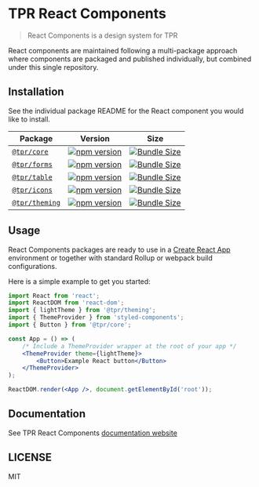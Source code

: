 # TPR React Components

[build status badge]: https://flat.badgen.net/travis/zendeskgarden/react-components/master
[build status link]: https://travis-ci.org/zendeskgarden/react-components
[dependency status badge]: https://flat.badgen.net/david/dev/zendeskgarden/react-components
[dependency status link]: https://david-dm.org/zendeskgarden/react-components?type=dev
[coverage status badge]: https://flat.badgen.net/coveralls/c/github/zendeskgarden/react-components/master
[coverage status link]: https://coveralls.io/github/zendeskgarden/react-components

> React Components is a design system for TPR

React components are maintained following a multi-package approach where
components are packaged and published individually, but combined under this
single repository.

## Installation

See the individual package README for the React component you would like
to install.

| Package                            | Version                                                 | Size                                                     |
| ---------------------------------- | ------------------------------------------------------- | -------------------------------------------------------- |
| [`@tpr/core`](packages/core)       | [![npm version][core npm version]][core npm link]       | [![Bundle Size][core size bundle]][core size link]       |
| [`@tpr/forms`](packages/forms)     | [![npm version][forms npm version]][forms npm link]     | [![Bundle Size][forms size bundle]][forms size link]     |
| [`@tpr/table`](packages/table)     | [![npm version][table npm version]][table npm link]     | [![Bundle Size][table size bundle]][table size link]     |
| [`@tpr/icons`](packages/icons)     | [![npm version][icons npm version]][icons npm link]     | [![Bundle Size][icons size bundle]][icons size link]     |
| [`@tpr/theming`](packages/theming) | [![npm version][theming npm version]][theming npm link] | [![Bundle Size][theming size bundle]][theming size link] |

[core npm version]: https://flat.badgen.net/npm/v/@tpr/core
[core npm link]: https://www.npmjs.com/package/@tpr/core
[core size bundle]: https://flat.badgen.net/bundlephobia/minzip/@tpr/core
[core size link]: https://bundlephobia.com/result?p=@tpr/core
[core dependency status]: https://flat.badgen.net/david/dep/tpr/react-components/packages/core
[forms npm version]: https://flat.badgen.net/npm/v/@tpr/forms
[forms npm link]: https://www.npmjs.com/package/@tpr/forms
[forms size bundle]: https://flat.badgen.net/bundlephobia/minzip/@tpr/forms
[forms size link]: https://bundlephobia.com/result?p=@tpr/forms
[forms dependency status]: https://flat.badgen.net/david/dep/tpr/react-components/packages/forms
[table npm version]: https://flat.badgen.net/npm/v/@tpr/table
[table npm link]: https://www.npmjs.com/package/@tpr/table
[table size bundle]: https://flat.badgen.net/bundlephobia/minzip/@tpr/table
[table size link]: https://bundlephobia.com/result?p=@tpr/table
[table dependency status]: https://flat.badgen.net/david/dep/tpr/react-components/packages/table
[icons npm version]: https://flat.badgen.net/npm/v/@tpr/icons
[icons npm link]: https://www.npmjs.com/package/@tpr/icons
[icons size bundle]: https://flat.badgen.net/bundlephobia/minzip/@tpr/icons
[icons size link]: https://bundlephobia.com/result?p=@tpr/icons
[icons dependency status]: https://flat.badgen.net/david/dep/tpr/react-components/packages/icons
[theming npm version]: https://flat.badgen.net/npm/v/@tpr/theming
[theming npm link]: https://www.npmjs.com/package/@tpr/theming
[theming size bundle]: https://flat.badgen.net/bundlephobia/minzip/@tpr/theming
[theming size link]: https://bundlephobia.com/result?p=@tpr/theming
[theming dependency status]: https://flat.badgen.net/david/dep/tpr/react-components/packages/theming

## Usage

React Components packages are ready to use in a
[Create React App](https://create-react-app.dev/) environment or together
with standard Rollup or webpack build configurations.

Here is a simple example to get you started:

```jsx
import React from 'react';
import ReactDOM from 'react-dom';
import { lightTheme } from '@tpr/theming';
import { ThemeProvider } from 'styled-components';
import { Button } from '@tpr/core';

const App = () => (
	/* Include a ThemeProvider wrapper at the root of your app */
	<ThemeProvider theme={lightTheme}>
		<Button>Example React button</Button>
	</ThemeProvider>
);

ReactDOM.render(<App />, document.getElementById('root'));
```

## Documentation

See TPR React Components [documentation website](https://silly-colden-aa858c.netlify.com/)

## LICENSE

MIT
